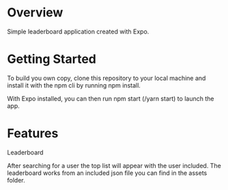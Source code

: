 # Overview

Simple leaderboard application created with Expo.

# Getting Started
To build you own copy, clone this repository to your local machine and install it with the npm cli by running npm install.

With Expo installed, you can then run npm start (/yarn start) to launch the app.

# Features
Leaderboard

After searching for a user the top list will appear with the user included. 
The leaderboard works from an included json file you can find in the assets folder.
